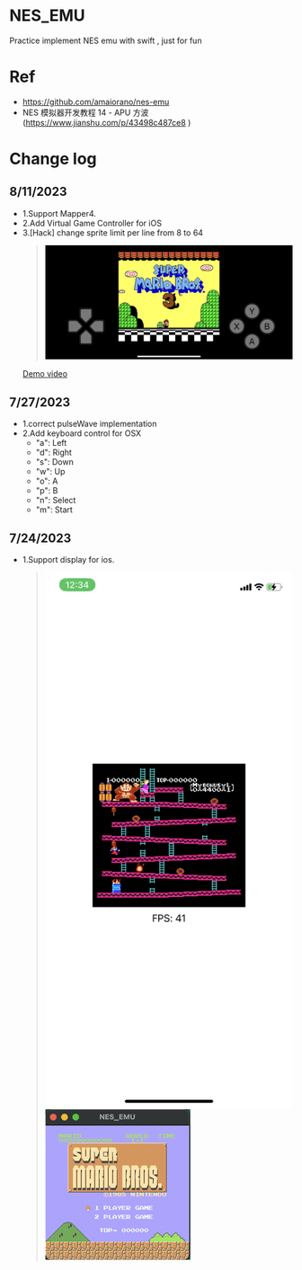 # NES_EMU
Practice implement NES emu with swift ,  just for fun

# Ref
- https://github.com/amaiorano/nes-emu
- NES 模拟器开发教程 14 - APU 方波(https://www.jianshu.com/p/43498c487ce8 )
  
# Change log


## 8/11/2023
- 1.Support Mapper4.
- 2.Add Virtual Game Controller for iOS
- 3.[Hack] change sprite limit per line from 8 to 64 
  > <img src="./Image/SnapShot/2023-08-11.png">
    <a href="https://www.youtube.com/watch?v=kpTZFsyE5VQ">Demo video</a>
## 7/27/2023
-  1.correct pulseWave implementation
-  2.Add keyboard control for OSX
    - "a": Left
    - "d": Right
    - "s": Down
    - "w": Up
    - "o": A
    - "p": B
    - "n": Select
    - "m": Start
## 7/24/2023
- 1.Support display for ios.
  > <img src="./Image/SnapShot/F1666584-9E5B-4A69-B5C9-2DFF10E65850.jpg">
  > <img src="./Image/SnapShot/2023-06-25.png">
